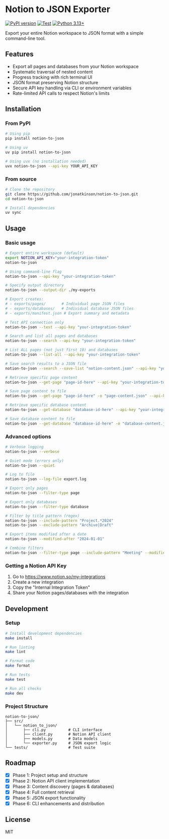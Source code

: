 # Notion to JSON Exporter

[![PyPI version](https://badge.fury.io/py/notion-to-json.svg)](https://badge.fury.io/py/notion-to-json)
[![Test](https://github.com/jonatkinson/notion-to-json/actions/workflows/test.yml/badge.svg)](https://github.com/jonatkinson/notion-to-json/actions/workflows/test.yml)
[![Python 3.13+](https://img.shields.io/badge/python-3.13+-blue.svg)](https://www.python.org/downloads/)

Export your entire Notion workspace to JSON format with a simple command-line tool.

## Features

- Export all pages and databases from your Notion workspace
- Systematic traversal of nested content
- Progress tracking with rich terminal UI
- JSON format preserving Notion structure
- Secure API key handling via CLI or environment variables
- Rate-limited API calls to respect Notion's limits

## Installation

### From PyPI

```bash
# Using pip
pip install notion-to-json

# Using uv
uv pip install notion-to-json

# Using uvx (no installation needed)
uvx notion-to-json --api-key YOUR_API_KEY
```

### From source

```bash
# Clone the repository
git clone https://github.com/jonatkinson/notion-to-json.git
cd notion-to-json

# Install dependencies
uv sync
```

## Usage

### Basic usage

```bash
# Export entire workspace (default)
export NOTION_API_KEY="your-integration-token"
notion-to-json

# Using command-line flag
notion-to-json --api-key "your-integration-token"

# Specify output directory
notion-to-json --output-dir ./my-exports

# Export creates:
# - exports/pages/       # Individual page JSON files
# - exports/databases/   # Individual database JSON files  
# - exports/manifest.json # Export summary and metadata

# Test API connection only
notion-to-json --test --api-key "your-integration-token"

# Search and list all pages and databases
notion-to-json --search --api-key "your-integration-token"

# List ALL pages (not just first 10) and databases
notion-to-json --list-all --api-key "your-integration-token"

# Save search results to a JSON file
notion-to-json --search --save-list "notion-content.json" --api-key "your-integration-token"

# Retrieve specific page content
notion-to-json --get-page "page-id-here" --api-key "your-integration-token"

# Save page content to file
notion-to-json --get-page "page-id-here" -o "page-content.json" --api-key "your-integration-token"

# Retrieve specific database content
notion-to-json --get-database "database-id-here" --api-key "your-integration-token"

# Save database content to file  
notion-to-json --get-database "database-id-here" -o "database-content.json" --api-key "your-integration-token"
```

### Advanced options

```bash
# Verbose logging
notion-to-json --verbose

# Quiet mode (errors only)
notion-to-json --quiet

# Log to file
notion-to-json --log-file export.log

# Export only pages
notion-to-json --filter-type page

# Export only databases
notion-to-json --filter-type database

# Filter by title pattern (regex)
notion-to-json --include-pattern "Project.*2024"
notion-to-json --exclude-pattern "Archive|Draft"

# Export items modified after a date
notion-to-json --modified-after "2024-01-01"

# Combine filters
notion-to-json --filter-type page --include-pattern "Meeting" --modified-after "2024-06-01"
```

### Getting a Notion API Key

1. Go to https://www.notion.so/my-integrations
2. Create a new integration
3. Copy the "Internal Integration Token"
4. Share your Notion pages/databases with the integration

## Development

### Setup

```bash
# Install development dependencies
make install

# Run linting
make lint

# Format code
make format

# Run tests
make test

# Run all checks
make dev
```

### Project Structure

```
notion-to-json/
├── src/
│   └── notion_to_json/
│       ├── cli.py          # CLI interface
│       ├── client.py       # Notion API client
│       ├── models.py       # Data models
│       └── exporter.py     # JSON export logic
└── tests/                  # Test suite
```

## Roadmap

- [x] Phase 1: Project setup and structure
- [x] Phase 2: Notion API client implementation
- [x] Phase 3: Content discovery (pages & databases)
- [x] Phase 4: Full content retrieval
- [x] Phase 5: JSON export functionality
- [x] Phase 6: CLI enhancements and distribution

## License

MIT